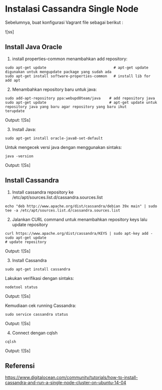 # Instalasi Cassandra Single Node

Sebelumnya, buat konfigurasi Vagrant file sebagai berikut :

![ss]

## Install Java Oracle

1.  install properties-common menambahkan add repository:
  ```
  sudo apt-get update                               # apt-get update digunakan untuk mengupdate package yang sudah ada
  sudo apt-get install software-properties-common   # install lib for add apt 
  ```

2. Menambahkan repository baru untuk java:
  ```
  sudo add-apt-repository ppa:webupd8team/java    # add repository java
  sudo apt-get update                             # apt-get update untuk repository java yang baru agar repository yang baru ikut         terupdate
  ```
  Output:
  ![Ss]
  
3. Install Java:
  ```
  sudo apt-get install oracle-java8-set-default
  ```
  Untuk mengecek versi java dengan menggunakan sintaks:
  ```
  java -version
  ```
  Output:
  ![Ss]
  
## Install Cassandra

1. Install cassandra repository ke /etc/apt/sources.list.d/cassandra.sources.list
  ```
  echo "deb http://www.apache.org/dist/cassandra/debian 39x main" | sudo tee -a /etc/apt/sources.list.d/cassandra.sources.list
  ```
   
2. Jalankan CURL command untuk menambahkan repository keys lalu update repository
  ```
  curl https://www.apache.org/dist/cassandra/KEYS | sudo apt-key add -
  sudo apt-get update                                                   # update repository
  ```
  Output:
  ![Ss]
  
3. Install Cassandra
  ```
  sudo apt-get install cassandra
  ```
  
  Lakukan verifikasi dengan sintaks:
  ```
  nodetool status
  ```
  Output:
  ![Ss]
  
  Kemudiaan cek running Cassandra:
  ```
  sudo service cassandra status
  ```
  Output:
  ![Ss]
  
4. Connect dengan cqlsh
  ```
  cqlsh
  ```
  Output:
  ![Ss]
  
## Referensi
https://www.digitalocean.com/community/tutorials/how-to-install-cassandra-and-run-a-single-node-cluster-on-ubuntu-14-04


